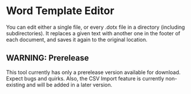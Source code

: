 # Word Template Editor
You can edit either a single file, or every .dotx file in a directory (including subdirectories). 
It replaces a given text with another one in the footer of each document, and saves it again to the original location.

## WARNING: Prerelease
This tool currently has only a prerelease version available for download. Expect bugs and quirks. Also, the CSV Import feature is currently non-existing and will be added in a later version.
